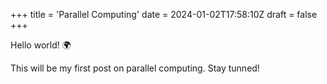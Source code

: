 +++
title = 'Parallel Computing'
date = 2024-01-02T17:58:10Z
draft = false
+++

Hello world! :earth_africa:

This will be my first post on parallel computing. Stay tunned!
